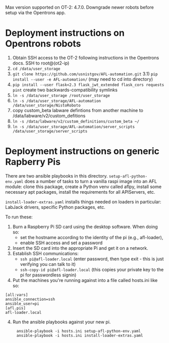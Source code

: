 
Max version supported on OT-2: 4.7.0.  Downgrade newer robots before setup via the Opentrons app.

Deployment instructions on Opentrons robots
============================================

1) Obtain SSH access to the OT-2 following instructions in the Opentrons docs.  SSH to root@(ot2-ip)
2) `cd /data/user_storage`
3) `git clone https://github.com/usnistgov/AFL-automation.git`
3.1) `pip install --user -e AFL-automation/` (may need to cd into directory)
4) `pip install --user flask<2.3 flask_jwt_extended flask_cors requests pint`
create two backwards-compatibility symlinks
5) `ln -s /data/user_storage /root/user_storage` 
6) `ln -s /data/user_storage/AFL-automation /data/user_storage/NistoRoboto`
7) copy custom_beta labware defintions from another machine to /data/labware/v2/custom_defitions
8) `ln -s /data/labware/v2/custom_definitions/custom_beta ~/ `
9) `ln -s /data/user_storage/AFL-automation/server_scripts /data/user_storage/server_scripts`


Deployment instructions on generic Rapberry Pis
===============================================

There are two ansible playbooks in this directory.  `setup-afl-python-env.yaml` does a number of tasks to turn a vanilla 
raspi image into an AFL module: clone this package, create a Python venv called aflpy, install some necessary apt packages,
install the requirements for all APIServers, etc.

`install-loader-extras.yaml` installs things needed on loaders in particular: LabJack drivers, specific Python packages, etc.

To run these:

1) Burn a Raspberry Pi SD card using the desktop software.  When doing so:
     - set the hostname according to the identity of the pi  (e.g., afl-loader), 
     - enable SSH access and set a password
2) Insert the SD card into the appropriate Pi and get it on a network.
3) Establish SSH communications:
     - `ssh pi@afl-loader.local`
       (enter password, then type exit - this is just verifying you can talk to it)
     - `ssh-copy-id pi@afl-loader.local`
       (this copies your private key to the pi for passwordless signin)
4) Put the machines you're running against into a file called hosts.ini like so:
```
[all:vars]
ansible_connection=ssh
ansible_user=pi
[afl.pis]
afl-loader.local
```
4) Run the ansible playbooks against your new pi.
```
     ansible-playbook -i hosts.ini setup-afl-python-env.yaml
     ansible-playbook -i hosts.ini install-loader-extras.yaml
```
